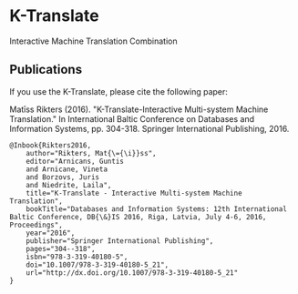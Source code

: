 # K-Translate
 Interactive Machine Translation Combination


Publications
---------

If you use the K-Translate, please cite the following paper:

Matīss Rikters (2016). "K-Translate-Interactive Multi-system Machine Translation." In International Baltic Conference on Databases and Information Systems, pp. 304-318. Springer International Publishing, 2016.
```
@Inbook{Rikters2016,
	author="Rikters, Mat{\={\i}}ss",
	editor="Arnicans, Guntis
	and Arnicane, Vineta
	and Borzovs, Juris
	and Niedrite, Laila",
	title="K-Translate - Interactive Multi-system Machine Translation",
	bookTitle="Databases and Information Systems: 12th International Baltic Conference, DB{\&}IS 2016, Riga, Latvia, July 4-6, 2016, Proceedings",
	year="2016",
	publisher="Springer International Publishing",
	pages="304--318",
	isbn="978-3-319-40180-5",
	doi="10.1007/978-3-319-40180-5_21",
	url="http://dx.doi.org/10.1007/978-3-319-40180-5_21"
}
```